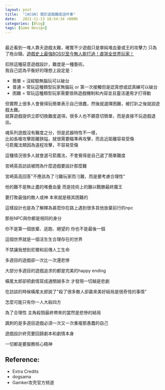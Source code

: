 ```yaml
---
layout: post
title:  "[ACGN] 關於遊戲難度這件事"
date:   2021-11-13 18:54:34 +0800
categories: [Blog]
tags: [Game Design]
---
```


##
最近看到一堆人靠夭遊戲太難，確實不少遊戲只是單純堆血量或王的攻擊力 只為了拖台錢。[遊戲史上最強BOSS!至今無人能打過！虐哭全世界玩家！](https://www.youtube.com/watch?v=SIGPRLofjBw)

扣除這種惡意遊戲設計，難度是一種藝術。  
我自己認為平衡好的理想上設定是：
* 簡單 = 沒經驗無腦玩可以破台
* 普通 = 常玩這種類型玩家無腦玩 or 第一次接觸但是認真想或認真練可以破台
* 困難 = 常玩這種類型玩家需要很熟遊戲機制和內容並且靈活運用才打得動

但實際上很多人會覺得玩簡單表示自己很蠢，然後就選擇困難，被打趴之後就說遊戲太難。  
就算遊戲提供立即切換難度選項，很多人也不願意切簡單，而是直接不玩遊戲退出。

魂系列遊戲沒有難度之分，但是武器特性不一樣，  
比如長槍攻擊距離狹隘，就很需要瞄準再攻擊，而且近距離容易受傷  
弓箭魔法類因為遠程攻擊，不容易受傷  

這種情況很多人就會選弓箭魔法，不會覺得是自己選了簡單難度

宮崎英高訪談被問為什麼遊戲要設計那麼難

宮崎英高回答"不應該為了刁難玩家而刁難，而是要考慮合理性"

他的難不是無止盡的堆疊血量 而是技術上的難以戰勝最終魔王

要打敗最強的敵人或神 本來就是極其困難的

這樣設計也是為了解釋為甚麼你在路上遇到很多其他放棄前行的npc

那些NPC與你都是相同的身分

你不是第一個放棄、逃跑、絕望的 你也不是最後一個

這個世界就是一個活生生合理存在的世界

不禁讓我想到尼爾和前傳人工生命

多週目的遊戲卻一次比一次還悲慘

大部分多週目的遊戲追求的都是完美的happy ending

橫尾太郎卻把劇情寫成通關越多次 才發現一切越是悲劇

在訪談的時候橫尾太郎說了"殺了很多敵人卻贏來美好結局是很奇怪的事情"

怎麼可能只有你一人大殺四方

為了合理性 主角殺戮最終帶來的當然是悲慘的結局

諷刺的是多週目遊戲必須一次又一次重複那愚蠢的自己

遊戲設計終究要回歸劇本和劇情本身

一切都是要服務核心精神

## Reference:
* Extra Credits
* dogsama
* Gamker攻壳官方频道